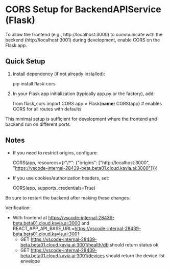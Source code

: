 # CORS Setup for BackendAPIService (Flask)

To allow the frontend (e.g., http://localhost:3000) to communicate with the backend (http://localhost:3001) during development, enable CORS on the Flask app.

## Quick Setup

1) Install dependency (if not already installed):

    pip install flask-cors

2) In your Flask app initialization (typically app.py or the factory), add:

    from flask_cors import CORS
    app = Flask(__name__)
    CORS(app)  # enables CORS for all routes with defaults

This minimal setup is sufficient for development where the frontend and backend run on different ports.

## Notes

- If you need to restrict origins, configure:
  
    CORS(app, resources={r"/*": {"origins": ["http://localhost:3000", "https://vscode-internal-28439-beta.beta01.cloud.kavia.ai:3000"]}})

- If you use cookies/authorization headers, set:
  
    CORS(app, supports_credentials=True)

Be sure to restart the backend after making these changes.

Verification:
- With frontend at https://vscode-internal-28439-beta.beta01.cloud.kavia.ai:3000 and
  REACT_APP_API_BASE_URL=https://vscode-internal-28439-beta.beta01.cloud.kavia.ai:3001:
  - GET https://vscode-internal-28439-beta.beta01.cloud.kavia.ai:3001/health/db should return status ok
  - GET https://vscode-internal-28439-beta.beta01.cloud.kavia.ai:3001/devices should return the device list envelope
